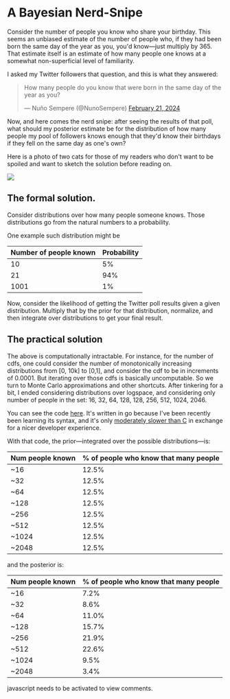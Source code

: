 A Bayesian Nerd-Snipe
======

Consider the number of people you know who share your birthday. This seems an unbiased estimate of the number of people who, if they had been born the same day of the year as you, you'd know—just multiply by 365. That estimate itself is an estimate of how many people one knows at a somewhat non-superficial level of familiarity.

I asked my Twitter followers that question, and this is what they answered: 

<blockquote class="twitter-tweet"><p lang="en" dir="ltr">How many people do you know that were born in the same day of the year as you?</p>&mdash; Nuño Sempere (@NunoSempere) <a href="https://twitter.com/NunoSempere/status/1760381265272885485?ref_src=twsrc%5Etfw">February 21, 2024</a></blockquote> <script async src="https://platform.twitter.com/widgets.js" charset="utf-8"></script>

Now, and here comes the nerd snipe: after seeing the results of that poll, what should my posterior estimate be for the distribution of how many people my pool of followers knows enough that they'd know their birthdays if they fell on the same day as one's own?

Here is a photo of two cats for those of my readers who don't want to be spoiled and want to sketch the solution before reading on.

![](https://gatitos.nunosempere.com/)

## The formal solution.

Consider distributions over how many people someone knows. Those distributions go from the natural numbers to a probability.

One example such distribution might be 

| Number of people known | Probability | 
| --- | --- |
| 10 | 5% |
| 21 | 94% |
| 1001 | 1% | 

Now, consider the likelihood of getting the Twitter poll results given a given distribution. Multiply that by the prior for that distribution, normalize, and then integrate over distributions to get your final result.

## The practical solution

The above is computationally intractable. For instance, for the number of cdfs, one could consider the number of monotonically increasing distributions from [0, 10k] to [0,1], and consider the cdf to be in increments of 0.0001. But iterating over those cdfs is basically uncomputable. So we turn to Monte Carlo approximations and other shortcuts. After tinkering for a bit, I ended considering distributions over logspace, and considering only number of people in the set: 16, 32, 64, 128, 128, 256, 512, 1024, 2046.

You can see the code [here](https://git.nunosempere.com/NunoSempere/peopleprobs/src/branch/master/probppl.go). It's written in go because I've been recently been learning its syntax, and it's only [moderately slower than C](https://github.com/NunoSempere/time-to-botec/) in exchange for a nicer developer experience.

With that code, the prior—integrated over the possible distributions—is:

| Num people known | % of people who know that many people| 
| --- | --- |
|   ~16 | 12.5%  |
|   ~32 | 12.5% |
|   ~64 | 12.5% |
|  ~128 | 12.5% |
|  ~256 | 12.5% |
|  ~512 | 12.5% |
| ~1024 | 12.5% |
| ~2048 | 12.5% |

and the posterior is:

| Num people known | % of people who know that many people |
| ---- | ----- |
|   ~16 |  7.2% |
|   ~32 |  8.6% |
|   ~64 | 11.0% |
|  ~128 | 15.7% |
|  ~256 | 21.9% |
|  ~512 | 22.6% |
| ~1024 |  9.5% |
| ~2048 |  3.4% |

<p>
  <section id='isso-thread'>
  <noscript>javascript needs to be activated to view comments.</noscript>
  </section>
</p>

